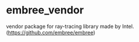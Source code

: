 # embree_vendor

vendor package for ray-tracing library made by Intel. (https://github.com/embree/embree)
